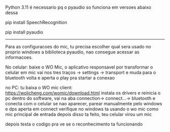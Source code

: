 Python 3.11 é necessario pq o pyaudio so funciona em versoes abaixo dessa

pip install SpeechRecognition 

pip install pyaudio



----------------------------------------------------------------------------------


Para as configuracoes do mic, tu precisa escolher qual sera usado no proprio windows
a biblioteca pyaudio, nao consegue acessar as informacoes. 

No celular:
baixe o WO Mic, o aplicativo responsavel por transformar o celular em mic
vai nos tres traços -> settings -> transport e muda para o bluetooth
volta e aperta o play pra startar a conexao

no PC: 
tu baixa o WO mic client: https://wolicheng.com/womic/download.html
instala os drivers e reinicia o pc
dentro do software, vai na aba connection-> connect...-> bluetooth e conecta com o celular
se nao aparecer, parear manualmente pelo windows
e dps aperta em connect
verifique no windows ta usando o wo mic como mic principal de entrada
depois disso ta feito, teu celular virou um mic



depois testa o codigo pra ve se o reconhecimento ta funcionando
